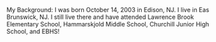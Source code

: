 My Background: I was born October 14, 2003 in Edison, NJ. I live in Eas Brunswick, NJ. I still live there and have attended Lawrence Brook Elementary School, Hammarskjold Middle School, Churchill Junior High School, and EBHS!
